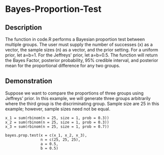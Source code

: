 # Bayes-Proportion-Test
## Description
The function in code.R performs a Bayesian proportion test between multiple groups.  The user must supply the number of successes (x) as a vector, the sample sizes (n) as a vector, and the prior setting.  For a uniform prior, let a=b=1. For the Jeffreys' prior, let a=b=0.5. The function will return the Bayes Factor, posterior probability, 95% credible interval, and posterior mean for the proportional difference for any two groups.

## Demonstration

Suppose we want to compare the proportions of three groups using Jeffreys' prior.  In this example, we will generate three groups arbitrarily where the third group is the discriminating group.  Sample size are 25 in this example; however, sample sizes need not be equal. 

```
x_1 = sum(rbinom(n = 25, size = 1, prob = 0.3))
x_2 = sum(rbinom(n = 25, size = 1, prob = 0.3))
x_3 = sum(rbinom(n = 25, size = 1, prob = 0.7))

bayes.prop.test(x = c(x_1, x_2, x_3),
                n = c(25, 25, 25),
                a = 0.5,
                b = 0.5)
```
